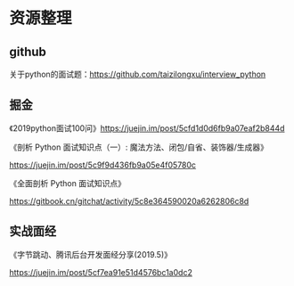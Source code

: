 # 资源整理

## github

关于python的面试题：https://github.com/taizilongxu/interview_python

## 掘金

《2019python面试100问》https://juejin.im/post/5cfd1d0d6fb9a07eaf2b844d

《剖析 Python 面试知识点（一）: 魔法方法、闭包/自省、装饰器/生成器》

https://juejin.im/post/5c9f9d436fb9a05e4f05780c

《全面剖析 Python 面试知识点》

https://gitbook.cn/gitchat/activity/5c8e364590020a6262806c8d

## 实战面经

《字节跳动、腾讯后台开发面经分享(2019.5)》

https://juejin.im/post/5cf7ea91e51d4576bc1a0dc2